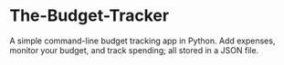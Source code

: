 # The-Budget-Tracker
 A simple command-line budget tracking app in Python. Add expenses, monitor your budget, and track spending; all stored in a JSON file.
